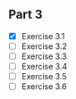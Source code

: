 ## Part 3

- [x] Exercise 3.1
- [ ] Exercise 3.2
- [ ] Exercise 3.3
- [ ] Exercise 3.4
- [ ] Exercise 3.5
- [ ] Exercise 3.6